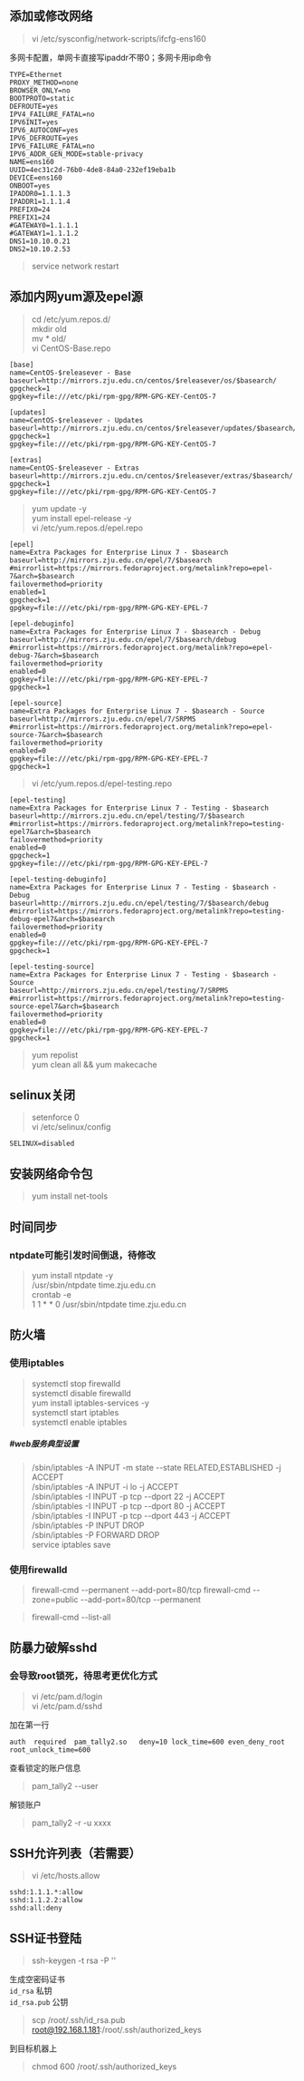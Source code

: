 

## 添加或修改网络


> vi /etc/sysconfig/network-scripts/ifcfg-ens160

多网卡配置，单网卡直接写ipaddr不带0；多网卡用ip命令

    TYPE=Ethernet  
    PROXY_METHOD=none  
    BROWSER_ONLY=no  
    BOOTPROTO=static  
    DEFROUTE=yes  
    IPV4_FAILURE_FATAL=no  
    IPV6INIT=yes  
    IPV6_AUTOCONF=yes  
    IPV6_DEFROUTE=yes  
    IPV6_FAILURE_FATAL=no  
    IPV6_ADDR_GEN_MODE=stable-privacy  
    NAME=ens160  
    UUID=4ec31c2d-76b0-4de8-84a0-232ef19eba1b  
    DEVICE=ens160  
    ONBOOT=yes  
    IPADDR0=1.1.1.3  
    IPADDR1=1.1.1.4  
    PREFIX0=24  
    PREFIX1=24  
    #GATEWAY0=1.1.1.1
    #GATEWAY1=1.1.1.2
    DNS1=10.10.0.21  
    DNS2=10.10.2.53

> service network restart

## 添加内网yum源及epel源
> cd /etc/yum.repos.d/  
> mkdir old  
> mv * old/  
> vi CentOS-Base.repo  

    [base]
    name=CentOS-$releasever - Base
    baseurl=http://mirrors.zju.edu.cn/centos/$releasever/os/$basearch/
    gpgcheck=1
    gpgkey=file:///etc/pki/rpm-gpg/RPM-GPG-KEY-CentOS-7
    
    [updates]
    name=CentOS-$releasever - Updates
    baseurl=http://mirrors.zju.edu.cn/centos/$releasever/updates/$basearch/
    gpgcheck=1
    gpgkey=file:///etc/pki/rpm-gpg/RPM-GPG-KEY-CentOS-7
    
    [extras]
    name=CentOS-$releasever - Extras
    baseurl=http://mirrors.zju.edu.cn/centos/$releasever/extras/$basearch/
    gpgcheck=1
    gpgkey=file:///etc/pki/rpm-gpg/RPM-GPG-KEY-CentOS-7
    
> yum update -y   
> yum install epel-release -y  
> vi /etc/yum.repos.d/epel.repo 
    
    [epel]
    name=Extra Packages for Enterprise Linux 7 - $basearch
    baseurl=http://mirrors.zju.edu.cn/epel/7/$basearch
    #mirrorlist=https://mirrors.fedoraproject.org/metalink?repo=epel-7&arch=$basearch
    failovermethod=priority
    enabled=1
    gpgcheck=1
    gpgkey=file:///etc/pki/rpm-gpg/RPM-GPG-KEY-EPEL-7
     
    [epel-debuginfo]
    name=Extra Packages for Enterprise Linux 7 - $basearch - Debug
    baseurl=http://mirrors.zju.edu.cn/epel/7/$basearch/debug
    #mirrorlist=https://mirrors.fedoraproject.org/metalink?repo=epel-debug-7&arch=$basearch
    failovermethod=priority
    enabled=0
    gpgkey=file:///etc/pki/rpm-gpg/RPM-GPG-KEY-EPEL-7
    gpgcheck=1
     
    [epel-source]
    name=Extra Packages for Enterprise Linux 7 - $basearch - Source
    baseurl=http://mirrors.zju.edu.cn/epel/7/SRPMS
    #mirrorlist=https://mirrors.fedoraproject.org/metalink?repo=epel-source-7&arch=$basearch
    failovermethod=priority
    enabled=0
    gpgkey=file:///etc/pki/rpm-gpg/RPM-GPG-KEY-EPEL-7
    gpgcheck=1

> vi /etc/yum.repos.d/epel-testing.repo

    [epel-testing]
    name=Extra Packages for Enterprise Linux 7 - Testing - $basearch
    baseurl=http://mirrors.zju.edu.cn/epel/testing/7/$basearch
    #mirrorlist=https://mirrors.fedoraproject.org/metalink?repo=testing-epel7&arch=$basearch
    failovermethod=priority
    enabled=0
    gpgcheck=1
    gpgkey=file:///etc/pki/rpm-gpg/RPM-GPG-KEY-EPEL-7
    
    [epel-testing-debuginfo]
    name=Extra Packages for Enterprise Linux 7 - Testing - $basearch - Debug
    baseurl=http://mirrors.zju.edu.cn/epel/testing/7/$basearch/debug
    #mirrorlist=https://mirrors.fedoraproject.org/metalink?repo=testing-debug-epel7&arch=$basearch
    failovermethod=priority
    enabled=0
    gpgkey=file:///etc/pki/rpm-gpg/RPM-GPG-KEY-EPEL-7
    gpgcheck=1
    
    [epel-testing-source]
    name=Extra Packages for Enterprise Linux 7 - Testing - $basearch - Source
    baseurl=http://mirrors.zju.edu.cn/epel/testing/7/SRPMS
    #mirrorlist=https://mirrors.fedoraproject.org/metalink?repo=testing-source-epel7&arch=$basearch
    failovermethod=priority
    enabled=0
    gpgkey=file:///etc/pki/rpm-gpg/RPM-GPG-KEY-EPEL-7
    gpgcheck=1

> yum repolist  
> yum clean all && yum makecache

## selinux关闭
> setenforce 0  
> vi /etc/selinux/config  

	SELINUX=disabled

## 安装网络命令包
> yum install net-tools

## 时间同步
### ntpdate可能引发时间倒退，待修改
> yum install ntpdate -y  
> /usr/sbin/ntpdate time.zju.edu.cn  
> crontab -e  
    1 1 * * 0 /usr/sbin/ntpdate time.zju.edu.cn

## 防火墙
### 使用iptables
> systemctl stop firewalld   
> systemctl disable firewalld   
> yum install iptables-services -y  
> systemctl start iptables   
> systemctl enable iptables

#####  #web服务典型设置

> /sbin/iptables -A INPUT -m state --state RELATED,ESTABLISHED -j ACCEPT  
> /sbin/iptables -A INPUT -i lo -j ACCEPT  
> /sbin/iptables -I INPUT -p tcp --dport 22 -j ACCEPT  
> /sbin/iptables -I INPUT -p tcp --dport 80 -j ACCEPT  
> /sbin/iptables -I INPUT -p tcp --dport 443 -j ACCEPT  
> /sbin/iptables -P INPUT DROP  
> /sbin/iptables -P FORWARD DROP  
> service iptables save

### 使用firewalld
> firewall-cmd --permanent --add-port=80/tcp 
> firewall-cmd --zone=public --add-port=80/tcp --permanent

> firewall-cmd --list-all 


## 防暴力破解sshd
### 会导致root锁死，待思考更优化方式
> 
> vi /etc/pam.d/login  
> vi /etc/pam.d/sshd

加在第一行

    auth  required  pam_tally2.so   deny=10 lock_time=600 even_deny_root root_unlock_time=600

查看锁定的账户信息

> pam_tally2 --user

解锁账户

> pam_tally2 -r -u xxxx

## SSH允许列表（若需要）
> vi /etc/hosts.allow

    sshd:1.1.1.*:allow
    sshd:1.1.2.2:allow
    sshd:all:deny

## SSH证书登陆

> ssh-keygen -t rsa -P ''   
  
生成空密码证书  
`id_rsa` 私钥  
`id_rsa.pub` 公钥

>scp /root/.ssh/id_rsa.pub root@192.168.1.181:/root/.ssh/authorized_keys  

到目标机器上

>chmod 600 /root/.ssh/authorized_keys


    